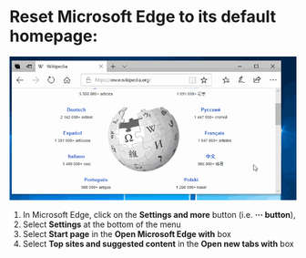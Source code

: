
# Reset Microsoft Edge to its default homepage: 
<img src="./images/edge-default-homepage.gif">  

1. In Microsoft Edge, click on the **Settings and more** button (i.e. **··· button**),
2. Select **Settings** at the bottom of the menu 
3. Select **Start page** in the **Open Microsoft Edge with** box
4. Select **Top sites and suggested content** in the **Open new tabs with** box



<!--
![MS Edge Settings Highlight](/images/instructions-settings_highlight.png)
![MS Edge Open Microsoft Edge With Settings Highlight](/images/instructions-open_microsoft_edge_highlight.png)
-->

